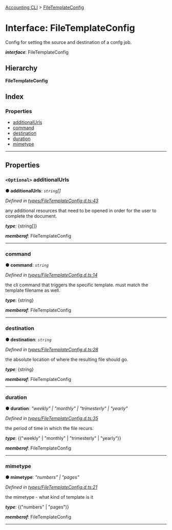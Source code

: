 [Accounting CLI](../README.md) > [FileTemplateConfig](../interfaces/filetemplateconfig.md)

# Interface: FileTemplateConfig

Config for setting the source and destination of a confg job.

*__interface__*: FileTemplateConfig

## Hierarchy

**FileTemplateConfig**

## Index

### Properties

* [additionalUrls](filetemplateconfig.md#additionalurls)
* [command](filetemplateconfig.md#command)
* [destination](filetemplateconfig.md#destination)
* [duration](filetemplateconfig.md#duration)
* [mimetype](filetemplateconfig.md#mimetype)

---

## Properties

<a id="additionalurls"></a>

### `<Optional>` additionalUrls

**● additionalUrls**: *`string`[]*

*Defined in [types/FileTemplateConfig.d.ts:43](https://github.com/daniellacosse/accounting-cli/blob/3ada08e/types/FileTemplateConfig.d.ts#L43)*

any additional resources that need to be opened in order for the user to complete the document.

*__type__*: {string\[\]}

*__memberof__*: FileTemplateConfig

___
<a id="command"></a>

###  command

**● command**: *`string`*

*Defined in [types/FileTemplateConfig.d.ts:14](https://github.com/daniellacosse/accounting-cli/blob/3ada08e/types/FileTemplateConfig.d.ts#L14)*

the cli command that triggers the specific template. must match the template filename as well.

*__type__*: {string}

*__memberof__*: FileTemplateConfig

___
<a id="destination"></a>

###  destination

**● destination**: *`string`*

*Defined in [types/FileTemplateConfig.d.ts:28](https://github.com/daniellacosse/accounting-cli/blob/3ada08e/types/FileTemplateConfig.d.ts#L28)*

the absolute location of where the resulting file should go.

*__type__*: {string}

*__memberof__*: FileTemplateConfig

___
<a id="duration"></a>

###  duration

**● duration**: *"weekly" \| "monthly" \| "trimesterly" \| "yearly"*

*Defined in [types/FileTemplateConfig.d.ts:35](https://github.com/daniellacosse/accounting-cli/blob/3ada08e/types/FileTemplateConfig.d.ts#L35)*

the period of time in which the file recurs.

*__type__*: {("weekly" \| "monthly" \| "trimesterly" \| "yearly")}

*__memberof__*: FileTemplateConfig

___
<a id="mimetype"></a>

###  mimetype

**● mimetype**: *"numbers" \| "pages"*

*Defined in [types/FileTemplateConfig.d.ts:21](https://github.com/daniellacosse/accounting-cli/blob/3ada08e/types/FileTemplateConfig.d.ts#L21)*

the mimetype - what kind of template is it

*__type__*: {("numbers" \| "pages")}

*__memberof__*: FileTemplateConfig

___

